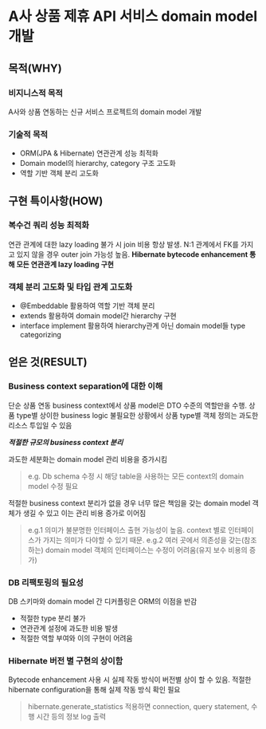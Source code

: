 # A사 상품 제휴 API 서비스 domain model 개발
## 목적(WHY)
### 비지니스적 목적
A사와 상품 연동하는 신규 서비스 프로젝트의 domain model 개발
### 기술적 목적
- ORM(JPA & Hibernate) 연관관계 성능 최적화
- Domain model의 hierarchy, category 구조 고도화
- 역할 기반 객체 분리 고도화
## 구현 특이사항(HOW)
### 복수건 쿼리 성능 최적화
연관 관계에 대한 lazy loading 불가 시 join 비용 항상 발생.
N:1 관계에서 FK를 가지고 있지 않을 경우 outer join 가능성 높음.
**Hibernate bytecode enhancement 통해 모든 연관관계 lazy loading 구현**
### 객체 분리 고도화 및 타입 관계 고도화
- @Embeddable 활용하여 역할 기반 객체 분리
- extends 활용하여 domain model간 hierarchy 구현
- interface implement 활용하여 hierarchy관계 아닌 domain model들 type categorizing
## 얻은 것(RESULT)
### Business context separation에 대한 이해
단순 상품 연동 business context에서 상품 model은 DTO 수준의 역할만을 수행. 상품 type별 상이한 business logic 불필요한 상황에서 상품 type별 객체 정의는 과도한 리소스 투입일 수 있음

**_적절한 규모의 business context 분리_**

과도한 세분화는 domain model 관리 비용을 증가시킴

> e.g. Db schema 수정 시 해당 table을 사용하는 모든 context의 domain model 수정 필요

적절한 business context 분리가 없을 경우 너무 많은 책임을 갖는 domain model 객체가 생길 수 있고 이는 관리 비용 증가로 이어짐

> e.g.1 의미가 불분명한 인터페이스 출현 가능성이 높음. context 별로 인터페이스가 가지는 의미가 다야할 수 있기 때문.
> e.g.2 여러 곳에서 의존성을 갖는(참조하는) domain model 객체의 인터페이스는 수정이 어려움(유지 보수 비용의 증가)

### DB 리팩토링의 필요성
DB 스키마와 domain model 간 디커플링은 ORM의 이점을 반감

- 적절한 type 분리 불가
- 연관관계 설정에 과도한 비용 발생
- 적절한 역할 부여와 이의 구현이 어려움

### Hibernate 버전 별 구현의 상이함
Bytecode enhancement 사용 시 실제 작동 방식이 버전별 상이 할 수 있음.
적절한 hibernate configuration을 통해 실제 작동 방식 확인 필요

> hibernate.generate_statistics 적용하면  connection, query statement, 수행 시간 등의 정보 log 출력

